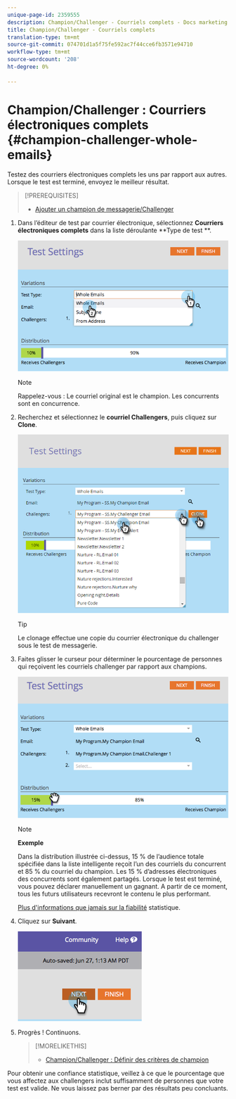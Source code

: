 ```yaml
---
unique-page-id: 2359555
description: Champion/Challenger - Courriels complets - Docs marketing - Documentation du produit
title: Champion/Challenger - Courriels complets
translation-type: tm+mt
source-git-commit: 074701d1a5f75fe592ac7f44cce6fb3571e94710
workflow-type: tm+mt
source-wordcount: '208'
ht-degree: 0%

---
```



# Champion/Challenger : Courriers électroniques complets {#champion-challenger-whole-emails}

Testez des courriers électroniques complets les uns par rapport aux autres. Lorsque le test est terminé, envoyez le meilleur résultat.

>[!PREREQUISITES]
>
>* [Ajouter un champion de messagerie/Challenger](add-an-email-champion-challenger.md)

>



1. Dans l’éditeur de test par courrier électronique, sélectionnez **Courriers électroniques complets** dans la liste déroulante **Type de test **.

   ![](assets/image2014-9-12-16-3a39-3a14.png)

   >[!NOTE]
   >
   >Rappelez-vous : Le courriel original est le champion. Les concurrents sont en concurrence.

1. Recherchez et sélectionnez le **courriel Challengers**, puis cliquez sur **Clone**.

   ![](assets/image2015-8-10-11-3a46-3a28.png)

   >[!TIP]
   >
   >Le clonage effectue une copie du courrier électronique du challenger sous le test de messagerie.

1. Faites glisser le curseur pour déterminer le pourcentage de personnes qui reçoivent les courriels challenger par rapport aux champions.

   ![](assets/image2014-9-12-16-3a41-3a44.png)

   >[!NOTE]
   >
   >**Exemple**
   >
   >
   >Dans la distribution illustrée ci-dessus, 15 % de l’audience totale spécifiée dans la liste intelligente reçoit l’un des courriels du concurrent et 85 % du courriel du champion. Les 15 % d’adresses électroniques des concurrents sont également partagés. Lorsque le test est terminé, vous pouvez déclarer manuellement un gagnant. A partir de ce moment, tous les futurs utilisateurs recevront le contenu le plus performant.

   [Plus d&#39;informations que jamais sur la fiabilité](http://en.wikipedia.org/wiki/Confidence_interval) statistique.

1. Cliquez sur **Suivant**.

   ![](assets/image2014-9-12-16-3a42-3a9.png)

1. Progrès ! Continuons.

   >[!MORELIKETHIS]
   >
   >
   >    
   >    
   >    * [Champion/Challenger : Définir des critères de champion](champion-challenger-define-champion-criteria.md)


Pour obtenir une confiance statistique, veillez à ce que le pourcentage que vous affectez aux challengers inclut suffisamment de personnes que votre test est valide. Ne vous laissez pas berner par des résultats peu concluants.